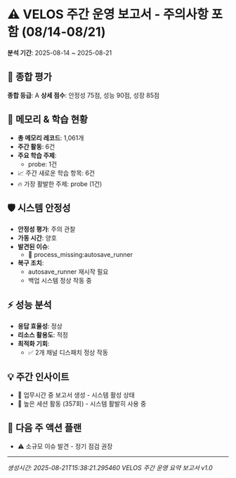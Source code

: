# ⚠️ VELOS 주간 운영 보고서 - 주의사항 포함 (08/14-08/21)
**분석 기간**: 2025-08-14 ~ 2025-08-21

## 🎯 종합 평가
**종합 등급**: A
**상세 점수**: 안정성 75점, 성능 90점, 성장 85점

## 🧠 메모리 & 학습 현황
- **총 메모리 레코드**: 1,061개
- **주간 활동**: 6건
- **주요 학습 주제**:
  - probe: 1건
- 📈 주간 새로운 학습 항목: 6건
- 🔥 가장 활발한 주제: probe (1건)

## 🛡️ 시스템 안정성
- **안정성 평가**: 주의 관찰
- **가동 시간**: 양호
- **발견된 이슈**:
  - 🚨 process_missing:autosave_runner
- **복구 조치**:
  - autosave_runner 재시작 필요
  - 백업 시스템 정상 작동 중

## ⚡ 성능 분석
- **응답 효율성**: 정상
- **리소스 활용도**: 적정
- **최적화 기회**:
  - ✅ 2개 채널 디스패치 정상 작동

## 💡 주간 인사이트
- 📅 업무시간 중 보고서 생성 - 시스템 활성 상태
- 🚀 높은 세션 활동 (357회) - 시스템 활발히 사용 중

## 🎯 다음 주 액션 플랜
- ⚠️ 소규모 이슈 발견 - 정기 점검 권장

---
*생성시간: 2025-08-21T15:38:21.295460*
*VELOS 주간 운영 요약 보고서 v1.0*